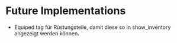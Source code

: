 # Future Implementations
- Equiped tag für Rüstungsteile, damit diese so in show_inventory angezeigt werden können.
